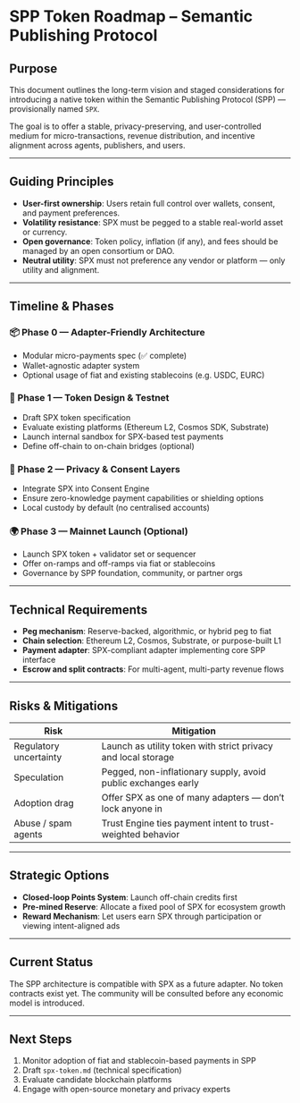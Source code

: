 # SPP Token Roadmap – Semantic Publishing Protocol

## Purpose

This document outlines the long-term vision and staged considerations for introducing a native token within the Semantic Publishing Protocol (SPP) — provisionally named `SPX`.

The goal is to offer a stable, privacy-preserving, and user-controlled medium for micro-transactions, revenue distribution, and incentive alignment across agents, publishers, and users.

---

## Guiding Principles

- **User-first ownership**: Users retain full control over wallets, consent, and payment preferences.
- **Volatility resistance**: SPX must be pegged to a stable real-world asset or currency.
- **Open governance**: Token policy, inflation (if any), and fees should be managed by an open consortium or DAO.
- **Neutral utility**: SPX must not preference any vendor or platform — only utility and alignment.

---

## Timeline & Phases

### 📦 Phase 0 — Adapter-Friendly Architecture
- Modular micro-payments spec (✅ complete)
- Wallet-agnostic adapter system
- Optional usage of fiat and existing stablecoins (e.g. USDC, EURC)

### 🚀 Phase 1 — Token Design & Testnet
- Draft SPX token specification
- Evaluate existing platforms (Ethereum L2, Cosmos SDK, Substrate)
- Launch internal sandbox for SPX-based test payments
- Define off-chain to on-chain bridges (optional)

### 🔐 Phase 2 — Privacy & Consent Layers
- Integrate SPX into Consent Engine
- Ensure zero-knowledge payment capabilities or shielding options
- Local custody by default (no centralised accounts)

### 🌍 Phase 3 — Mainnet Launch (Optional)
- Launch SPX token + validator set or sequencer
- Offer on-ramps and off-ramps via fiat or stablecoins
- Governance by SPP foundation, community, or partner orgs

---

## Technical Requirements

- **Peg mechanism**: Reserve-backed, algorithmic, or hybrid peg to fiat
- **Chain selection**: Ethereum L2, Cosmos, Substrate, or purpose-built L1
- **Payment adapter**: SPX-compliant adapter implementing core SPP interface
- **Escrow and split contracts**: For multi-agent, multi-party revenue flows

---

## Risks & Mitigations

| Risk | Mitigation |
|------|------------|
| Regulatory uncertainty | Launch as utility token with strict privacy and local storage |
| Speculation | Pegged, non-inflationary supply, avoid public exchanges early |
| Adoption drag | Offer SPX as one of many adapters — don’t lock anyone in |
| Abuse / spam agents | Trust Engine ties payment intent to trust-weighted behavior |

---

## Strategic Options

- **Closed-loop Points System**: Launch off-chain credits first
- **Pre-mined Reserve**: Allocate a fixed pool of SPX for ecosystem growth
- **Reward Mechanism**: Let users earn SPX through participation or viewing intent-aligned ads

---

## Current Status

The SPP architecture is compatible with SPX as a future adapter. No token contracts exist yet. The community will be consulted before any economic model is introduced.

---

## Next Steps

1. Monitor adoption of fiat and stablecoin-based payments in SPP
2. Draft `spx-token.md` (technical specification)
3. Evaluate candidate blockchain platforms
4. Engage with open-source monetary and privacy experts